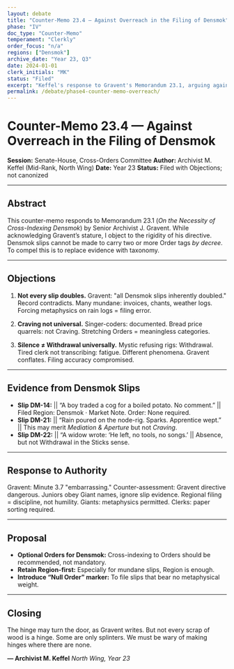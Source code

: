 ```yaml
---
layout: debate
title: "Counter-Memo 23.4 — Against Overreach in the Filing of Densmok"
phase: "IV"
doc_type: "Counter-Memo"
temperament: "Clerkly"
order_focus: "n/a"
regions: ["Densmok"]
archive_date: "Year 23, Q3"
date: 2024-01-01
clerk_initials: "MK"
status: "Filed"
excerpt: "Keffel's response to Gravent's Memorandum 23.1, arguing against mandatory cross-indexing for all Densmok slips and warning against replacing evidence with taxonomy"
permalink: /debate/phase4-counter-memo-overreach/
---
```


# Counter-Memo 23.4 — Against Overreach in the Filing of Densmok

**Session:** Senate-House, Cross-Orders Committee
**Author:** Archivist M. Keffel (Mid-Rank, North Wing)
**Date:** Year 23
**Status:** Filed with Objections; not canonized

---

## Abstract

This counter-memo responds to Memorandum 23.1 (*On the Necessity of Cross-Indexing Densmok*) by Senior Archivist J. Gravent. While acknowledging Gravent’s stature, I object to the rigidity of his directive. Densmok slips cannot be made to carry two or more Order tags *by decree*. To compel this is to replace evidence with taxonomy.

---

## Objections

1. **Not every slip doubles.**
   Gravent: "all Densmok slips inherently doubled." Record contradicts. Many mundane: invoices, chants, weather logs. Forcing metaphysics on rain logs = filing error.

2. **Craving not universal.**
   Singer-coders: documented. Bread price quarrels: not Craving. Stretching Orders = meaningless categories.

3. **Silence ≠ Withdrawal universally.**
   Mystic refusing rigs: Withdrawal. Tired clerk not transcribing: fatigue. Different phenomena. Gravent conflates. Filing accuracy compromised.

---

## Evidence from Densmok Slips

* **Slip DM-14:** || “A boy traded a cog for a boiled potato. No comment.” ||
  Filed Region: Densmok · Market Note.
  Order: None required.
* **Slip DM-21:** || “Rain poured on the node-rig. Sparks. Apprentice wept.” ||
  This may merit *Mediation & Aperture* but not *Craving*.
* **Slip DM-22:** || “A widow wrote: ‘He left, no tools, no songs.’ ||
  Absence, but not Withdrawal in the Sticks sense.

---

## Response to Authority

Gravent: Minute 3.7 "embarrassing." Counter-assessment: Gravent directive dangerous. Juniors obey Giant names, ignore slip evidence. Regional filing = discipline, not humility. Giants: metaphysics permitted. Clerks: paper sorting required.

---

## Proposal

* **Optional Orders for Densmok:** Cross-indexing to Orders should be recommended, not mandatory.
* **Retain Region-first:** Especially for mundane slips, Region is enough.
* **Introduce “Null Order” marker:** To file slips that bear no metaphysical weight.

---

## Closing

The hinge may turn the door, as Gravent writes. But not every scrap of wood is a hinge. Some are only splinters. We must be wary of making hinges where there are none.

**— Archivist M. Keffel**
*North Wing, Year 23*
